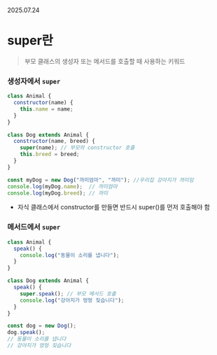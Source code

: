2025.07.24

# super란

>부모 클래스의 생성자 또는 메서드를 호출할 때 사용하는 키워드

### 생성자에서 `super`

```js
class Animal {
  constructor(name) {
    this.name = name;
  }
}

class Dog extends Animal {
  constructor(name, breed) {
    super(name); // 부모의 constructor 호출
    this.breed = breed;
  }
}

const myDog = new Dog("까미엄마", "까미"); //우리집 강아지가 까미임
console.log(myDog.name);  // 까미엄마
console.log(myDog.breed); // 까미
```
- 자식 클래스에서 constructor를 만들면 반드시 super()를 먼저 호출해야 함


### 메서드에서 `super`
```js
class Animal {
  speak() {
    console.log("동물이 소리를 냅니다");
  }
}

class Dog extends Animal {
  speak() {
    super.speak(); // 부모 메서드 호출
    console.log("강아지가 멍멍 짖습니다");
  }
}

const dog = new Dog();
dog.speak();
// 동물이 소리를 냅니다
// 강아지가 멍멍 짖습니다
```